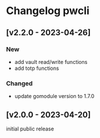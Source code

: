 # Changelog pwcli


## [v2.2.0 - 2023-04-26]
### New
- add vault read/write functions
- add totp functions
### Changed
- update gomodule version to 1.7.0

## [v2.0.0 - 2023-04-20]
initial public release
